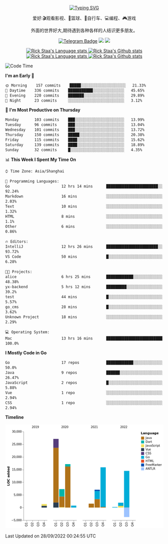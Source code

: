 <div align="center"> 

[![Typing SVG](https://readme-typing-svg.herokuapp.com?size=25&duration=2500&color=eeeeee&vCenter=true&width=200&height=40&lines=Hi+there+%F0%9F%91%8B%F0%9F%8F%BB;I'm+DanBai)](https://git.io/typing-svg)

爱好:🎬观看影视、🏀篮球、🚴自行车、💻编程、🎮游戏

外面的世界好大,期待遇到各种各样的人结识更多朋友。

[![Telegram Badge](https://img.shields.io/badge/-Telegram-blue?style=flat&logo=Telegram&logoColor=white)](https://t.me/danbai9420) 
[![](https://img.shields.io/badge/-Blog-brightgreen?style=flat&logo=Blogger&logoColor=white)](https://p00q.cn)
[![](https://img.shields.io/badge/-Email-red?style=flat&logo=Mail.Ru&logoColor=white)](mailto:danbai@88.com)
</div>

<!-- Light Mode -->
<div align="center"> 
<a href="https://github.com/anuraghazra/github-readme-stats#gh-light-mode-only">
<img height=200 src="https://github-readme-stats-git-master-rstaa-rickstaa.vercel.app/api/top-langs/?username=danbai225&layout=compact&langs_count=10&hide_border=1&role=OWNER,COLLABORATOR#gh-light-mode-only" alt="Rick Staa's Language stats" />
</a>
<a href="https://github.com/anuraghazra/github-readme-stats#gh-light-mode-only">
<img height=200 src="https://github-readme-stats-git-master-rstaa-rickstaa.vercel.app/api?username=danbai225&show_icons=true&count_private=true&line_height=28&hide_border=1&include_all_commits=true&card_width=450&role=OWNER,COLLABORATOR&exclude_repo=github-readme-stats#gh-light-mode-only" alt="Rick Staa's Github stats" />
</a>
</div>

<!-- Dark Mode -->
<div align="center"> 
<a href="https://github.com/anuraghazra/github-readme-stats#gh-dark-mode-only">
<img height=200 src="https://github-readme-stats-git-master-rstaa-rickstaa.vercel.app/api/top-langs/?username=danbai225&layout=compact&langs_count=10&hide_border=1&role=OWNER,COLLABORATOR&theme=github_dark#gh-dark-mode-only" alt="Rick Staa's Language stats" />
</a>
<a href="https://github.com/anuraghazra/github-readme-stats#gh-dark-mode-only">
<img height=200 src="https://github-readme-stats-git-master-rstaa-rickstaa.vercel.app/api?username=danbai225&show_icons=true&count_private=true&line_height=28&hide_border=1&include_all_commits=true&card_width=450&role=OWNER,COLLABORATOR&exclude_repo=github-readme-stats&theme=github_dark#gh-dark-mode-only" alt="Rick Staa's Github stats" />
</a>
</div>

<!--START_SECTION:waka-->
![Code Time](http://img.shields.io/badge/Code%20Time-68%20hrs%2013%20mins-blue)

**I'm an Early 🐤** 

```text
🌞 Morning    157 commits    █████░░░░░░░░░░░░░░░░░░░░   21.33% 
🌆 Daytime    336 commits    ███████████░░░░░░░░░░░░░░   45.65% 
🌃 Evening    220 commits    ███████░░░░░░░░░░░░░░░░░░   29.89% 
🌙 Night      23 commits     ░░░░░░░░░░░░░░░░░░░░░░░░░   3.12%

```
📅 **I'm Most Productive on Thursday** 

```text
Monday       103 commits    ███░░░░░░░░░░░░░░░░░░░░░░   13.99% 
Tuesday      96 commits     ███░░░░░░░░░░░░░░░░░░░░░░   13.04% 
Wednesday    101 commits    ███░░░░░░░░░░░░░░░░░░░░░░   13.72% 
Thursday     150 commits    █████░░░░░░░░░░░░░░░░░░░░   20.38% 
Friday       115 commits    ████░░░░░░░░░░░░░░░░░░░░░   15.62% 
Saturday     139 commits    ████░░░░░░░░░░░░░░░░░░░░░   18.89% 
Sunday       32 commits     █░░░░░░░░░░░░░░░░░░░░░░░░   4.35%

```


📊 **This Week I Spent My Time On** 

```text
⌚︎ Time Zone: Asia/Shanghai

💬 Programming Languages: 
Go                       12 hrs 14 mins      ███████████████████████░░   92.24% 
Markdown                 16 mins             ░░░░░░░░░░░░░░░░░░░░░░░░░   2.03% 
Text                     10 mins             ░░░░░░░░░░░░░░░░░░░░░░░░░   1.32% 
HTML                     8 mins              ░░░░░░░░░░░░░░░░░░░░░░░░░   1.1% 
Other                    6 mins              ░░░░░░░░░░░░░░░░░░░░░░░░░   0.86%

🔥 Editors: 
IntelliJ                 12 hrs 26 mins      ███████████████████████░░   93.72% 
VS Code                  50 mins             █░░░░░░░░░░░░░░░░░░░░░░░░   6.28%

🐱‍💻 Projects: 
alice                    6 hrs 25 mins       ████████████░░░░░░░░░░░░░   48.38% 
yx-backend               5 hrs 12 mins       █████████░░░░░░░░░░░░░░░░   39.2% 
test                     44 mins             █░░░░░░░░░░░░░░░░░░░░░░░░   5.57% 
go_cms                   28 mins             █░░░░░░░░░░░░░░░░░░░░░░░░   3.62% 
Unknown Project          18 mins             ░░░░░░░░░░░░░░░░░░░░░░░░░   2.29%

💻 Operating System: 
Mac                      13 hrs 16 mins      █████████████████████████   100.0%

```

**I Mostly Code in Go** 

```text
Go                       17 repos            ████████████░░░░░░░░░░░░░   50.0% 
Java                     9 repos             ██████░░░░░░░░░░░░░░░░░░░   26.47% 
JavaScript               2 repos             █░░░░░░░░░░░░░░░░░░░░░░░░   5.88% 
Vue                      1 repo              ░░░░░░░░░░░░░░░░░░░░░░░░░   2.94% 
CSS                      1 repo              ░░░░░░░░░░░░░░░░░░░░░░░░░   2.94%

```


**Timeline**

![Chart not found](https://raw.githubusercontent.com/danbai225/danbai225/master/charts/bar_graph.png) 


 Last Updated on 28/09/2022 00:24:55 UTC
<!--END_SECTION:waka-->
